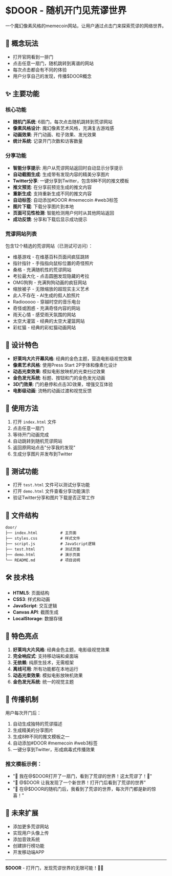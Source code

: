 # $DOOR - 随机开门见荒谬世界

一个魔幻像素风格的memecoin网站，让用户通过点击门来探索荒谬的网络世界。

## 🚪 概念玩法

- 打开官网看到一排门
- 点击任意一扇门，随机跳转到离谱的网站
- 每次点击都会有不同的体验
- 用户分享自己的发现，传播$DOOR概念

## ✨ 主要功能

### 核心功能
- **随机门系统**: 6扇门，每次点击随机跳转到荒谬网站
- **像素风格设计**: 魔幻像素艺术风格，充满复古游戏感
- **动画效果**: 开门动画、粒子效果、发光效果
- **统计系统**: 记录开门次数和访客数量

### 分享功能
- **智能分享提示**: 用户从荒谬网站返回时自动显示分享提示
- **自动截图生成**: 生成带有发现内容的精美分享图片
- **Twitter分享**: 一键分享到Twitter，包含8种不同的推文模板
- **推文预览**: 在分享前预览生成的推文内容
- **重新生成**: 支持重新生成不同的推文内容
- **自动标签**: 自动添加#DOOR #memecoin #web3标签
- **图片下载**: 下载分享图片到本地
- **页面可见性检测**: 智能检测用户何时从其他网站返回
- **成功反馈**: 分享和下载后显示成功提示

### 荒谬网站列表
包含12个精选的荒谬网站（已测试可访问）：
- 维基游戏 - 在维基百科页面间疯狂跳转
- 指针指针 - 手指指向鼠标位置的奇怪照片
- 桑格 - 充满随机性的荒谬网站
- 考拉最大化 - 点击圆圈发现隐藏的考拉
- OMG狗狗 - 充满狗狗动画的疯狂网站
- 缩放被子 - 无限缩放的超现实主义艺术
- 此人不存在 - AI生成的假人脸照片
- Radiooooo - 穿越时空的音乐电台
- 奇怪或困惑 - 充满奇怪内容的网站
- 雨天心情 - 感受雨天氛围的网站
- 太空大灌篮 - 经典的太空大灌篮网站
- 彩虹猫 - 经典的彩虹猫动画网站

## 🎨 设计特色

- **好莱坞大片开幕风格**: 经典的金色主题，营造电影级视觉效果
- **像素艺术风格**: 使用Press Start 2P字体和像素化设计
- **动态光束效果**: 模拟电影放映机的光束扫过效果
- **金色发光系统**: 标题、按钮和门的金色发光动画
- **3D门效果**: 门的悬停和点击3D效果，增强交互体验
- **电影级动画**: 流畅的动画过渡和视觉反馈

## 🚀 使用方法

1. 打开 `index.html` 文件
2. 点击任意一扇门
3. 等待开门动画完成
4. 自动跳转到随机荒谬网站
5. 返回原网站点击"分享我的发现"
6. 生成分享图片并发布到Twitter

## 🧪 测试功能

- 打开 `test.html` 文件可以测试分享功能
- 打开 `demo.html` 文件查看分享功能演示
- 验证Twitter分享和图片下载是否正常工作

## 📁 文件结构

```
door/
├── index.html          # 主页面
├── styles.css          # 样式文件
├── script.js           # JavaScript逻辑
├── test.html           # 测试页面
├── demo.html           # 演示页面
└── README.md           # 项目说明
```

## 🛠️ 技术栈

- **HTML5**: 页面结构
- **CSS3**: 样式和动画
- **JavaScript**: 交互逻辑
- **Canvas API**: 截图生成
- **LocalStorage**: 数据存储

## 🌟 特色亮点

1. **好莱坞大片风格**: 经典金色主题，电影级视觉效果
2. **完全响应式**: 支持移动端和桌面端
3. **无依赖**: 纯原生技术，无需框架
4. **离线可用**: 所有功能都在本地运行
5. **动态光束效果**: 模拟电影放映机效果
6. **金色发光系统**: 统一的视觉主题

## 🎯 传播机制

用户每次开门后：
1. 自动生成独特的荒谬描述
2. 生成精美的分享图片
3. 生成8种不同的推文模板之一
4. 自动添加#DOOR #memecoin #web3标签
5. 一键分享到Twitter，形成病毒式传播效果

### 推文模板示例：
- "🚪 我在@$DOOR打开了一扇门，看到了荒谬的世界！这太荒谬了！🤯"
- "🚀 @$DOOR 让我发现了一个新世界！打开门后看到了荒谬的世界"
- "💫 在@$DOOR的随机门后，我看到了荒谬的世界，每次开门都是新的惊喜！"

## 🔮 未来扩展

- 添加更多荒谬网站
- 实现用户头像上传
- 添加音效系统
- 创建排行榜功能
- 开发移动端APP

---

**$DOOR** - 打开门，发现荒谬世界的无限可能！🚪✨ 